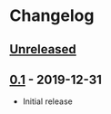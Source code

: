 # Changelog

## [Unreleased]

## [0.1] - 2019-12-31

- Initial release

[unreleased]: https://github.com/ggerganov/hnterm/compare/v0.1...HEAD
[0.1]: https://github.com/ggerganov/hnterm/releases/tag/v0.1
